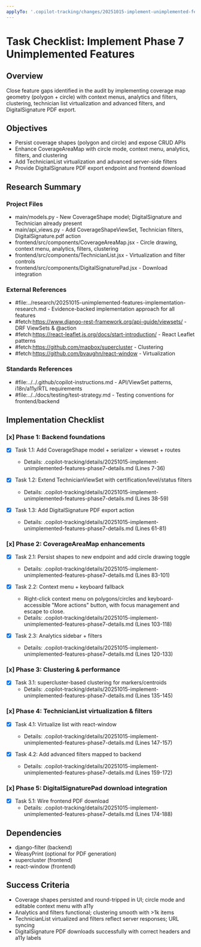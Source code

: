 ```yaml
---
applyTo: '.copilot-tracking/changes/20251015-implement-unimplemented-features-phase7-changes.md'
---
```

<!-- markdownlint-disable-file -->
# Task Checklist: Implement Phase 7 Unimplemented Features

## Overview

Close feature gaps identified in the audit by implementing coverage map geometry (polygon + circle) with context menus, analytics and filters, clustering, technician list virtualization and advanced filters, and DigitalSignature PDF export.

## Objectives

- Persist coverage shapes (polygon and circle) and expose CRUD APIs
- Enhance CoverageAreaMap with circle mode, context menu, analytics, filters, and clustering
- Add TechnicianList virtualization and advanced server-side filters
- Provide DigitalSignature PDF export endpoint and frontend download

## Research Summary

### Project Files
- main/models.py - New CoverageShape model; DigitalSignature and Technician already present
- main/api_views.py - Add CoverageShapeViewSet, Technician filters, DigitalSignature.pdf action
- frontend/src/components/CoverageAreaMap.jsx - Circle drawing, context menu, analytics, filters, clustering
- frontend/src/components/TechnicianList.jsx - Virtualization and filter controls
- frontend/src/components/DigitalSignaturePad.jsx - Download integration

### External References
- #file:../research/20251015-unimplemented-features-implementation-research.md - Evidence-backed implementation approach for all features
- #fetch:https://www.django-rest-framework.org/api-guide/viewsets/ - DRF ViewSets & @action
- #fetch:https://react-leaflet.js.org/docs/start-introduction/ - React Leaflet patterns
- #fetch:https://github.com/mapbox/supercluster - Clustering
- #fetch:https://github.com/bvaughn/react-window - Virtualization

### Standards References
- #file:../../.github/copilot-instructions.md - API/ViewSet patterns, i18n/a11y/RTL requirements
- #file:../../docs/testing/test-strategy.md - Testing conventions for frontend/backend

## Implementation Checklist

### [x] Phase 1: Backend foundations

- [x] Task 1.1: Add CoverageShape model + serializer + viewset + routes
  - Details: .copilot-tracking/details/20251015-implement-unimplemented-features-phase7-details.md (Lines 7-36)

- [x] Task 1.2: Extend TechnicianViewSet with certification/level/status filters
  - Details: .copilot-tracking/details/20251015-implement-unimplemented-features-phase7-details.md (Lines 38-59)

- [x] Task 1.3: Add DigitalSignature PDF export action
  - Details: .copilot-tracking/details/20251015-implement-unimplemented-features-phase7-details.md (Lines 61-81)

### [x] Phase 2: CoverageAreaMap enhancements

- [x] Task 2.1: Persist shapes to new endpoint and add circle drawing toggle
  - Details: .copilot-tracking/details/20251015-implement-unimplemented-features-phase7-details.md (Lines 83-101)
- [x] Task 2.2: Context menu + keyboard fallback
  - Right-click context menu on polygons/circles and keyboard-accessible "More actions" button, with focus management and escape to close.
  - Details: .copilot-tracking/details/20251015-implement-unimplemented-features-phase7-details.md (Lines 103-118)

- [x] Task 2.3: Analytics sidebar + filters
  - Details: .copilot-tracking/details/20251015-implement-unimplemented-features-phase7-details.md (Lines 120-133)

### [x] Phase 3: Clustering & performance

- [x] Task 3.1: supercluster-based clustering for markers/centroids
  - Details: .copilot-tracking/details/20251015-implement-unimplemented-features-phase7-details.md (Lines 135-145)

### [x] Phase 4: TechnicianList virtualization & filters

- [x] Task 4.1: Virtualize list with react-window
  - Details: .copilot-tracking/details/20251015-implement-unimplemented-features-phase7-details.md (Lines 147-157)

- [x] Task 4.2: Add advanced filters mapped to backend
  - Details: .copilot-tracking/details/20251015-implement-unimplemented-features-phase7-details.md (Lines 159-172)

### [x] Phase 5: DigitalSignaturePad download integration

- [x] Task 5.1: Wire frontend PDF download
  - Details: .copilot-tracking/details/20251015-implement-unimplemented-features-phase7-details.md (Lines 174-188)

## Dependencies

- django-filter (backend)
- WeasyPrint (optional for PDF generation)
- supercluster (frontend)
- react-window (frontend)

## Success Criteria

- Coverage shapes persisted and round-tripped in UI; circle mode and editable context menu with a11y
- Analytics and filters functional; clustering smooth with >1k items
- TechnicianList virtualized and filters reflect server responses; URL syncing
- DigitalSignature PDF downloads successfully with correct headers and a11y labels
